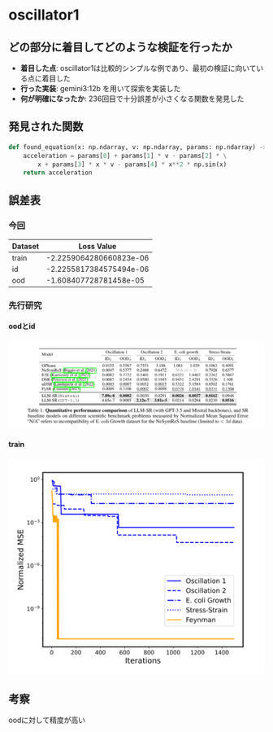 # oscillator1

## どの部分に着目してどのような検証を行ったか

* **着目した点**: oscillator1は比較的シンプルな例であり、最初の検証に向いている点に着目した
* **行った実装**: gemini3:12b を用いて探索を実装した
* **何が明確になったか**: 236回目で十分誤差が小さくなる関数を発見した

## 発見された関数
```python
def found_equation(x: np.ndarray, v: np.ndarray, params: np.ndarray) -> np.ndarray:
    acceleration = params[0] + params[1] * v - params[2] * \
        x + params[3] * x * v - params[4] * x**2 * np.sin(x)
    return acceleration
```

## 誤差表

### 今回
| Dataset | Loss Value                |
|---------|---------------------------|
| train   | -2.2259064280660823e-06   |
| id      | -2.2255817384575494e-06   |
| ood     | -1.608407728781458e-05    |

### 先行研究
#### oodとid
![alt text](oodとidの誤差表.png)
#### train
![alt text](探索中の誤差の遷移.png)

## 考察
oodに対して精度が高い
